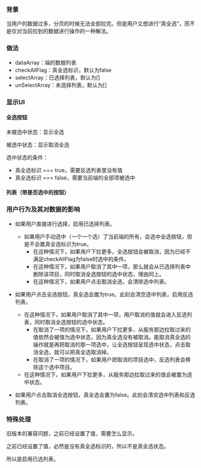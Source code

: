 ### 背景

当用户的数据过多，分页的时候无法全部拉完。但是用户又想进行“真全选"，而不是仅对当前拉到的数据进行操作的一种解法。

### 做法

- dataArray：端的数据列表
- checkAllFlag：真全选标识，默认为false
- selectArray：已选择列表，默认为[]
- unSelectArray：未选择列表，默认为[]

### 显示UI

#### 全选按钮

未被选中状态：显示全选

被选中状态：显示取消全选

选中状态的条件：

- 真全选标识  === true，需要反选列表里没有值
- 真全选标识 === false，需要当前端的全部项被选中

#### 列表（带是否选中的按钮）

### 用户行为及其对数据的影响

- 如果用户直接进行选择，启用已选择列表。

  - 如果用户手动选中（一个一个选）了当前端的所有，会选中全选按钮，但是不会置真全选标识为true。
    - 在这种情况下，如果用户下拉更多，全选按钮会被取消，因为已经不满足checkAllFlag为false时选中的条件。
    - 在这种情况下，如果用户取消了其中一项，那么就会从已选择列表中删除该项目，同时取消全选按钮的选中状态，理由同上。
    - 在这种情况下，如果用户点击取消全选，会清除选中列表。
- 如果用户点击全选按钮，真全选会置为true。此刻会清空选中列表，启用反选列表。

  - 在这种情况下，如果用户取消了其中一项，用户取消的值就会进入反选列表，同时取消全选按钮的选中状态。
    - 在取消了一项的情况下，如果用户下拉更多，从服务那边拉取过来的值依然会被值为选中状态，因为真全选没有被取消。能取消真全选的操作就是再把取消的那一项选中，让全选按钮呈现选中状态，点击取消全选，就可以把真全选取消掉。
    - 在取消了一项的情况下，如果用户把取消的项目选中，反选列表会移除这个选中项目。
  - 在这种情况下，如果用户下拉更多，从服务那边拉取过来的值会被置为选中状态。
- 如果用户点击取消全选按钮，真全选会置为false。此刻会清空选中列表和反选列表。

### 特殊处理

旧版本的兼容问题，之前已经设置了值，需要怎么显示。

之前已经设置了值，必然是没有真全选标识的，所以不是真全选状态。

所以是启用已选列表。
